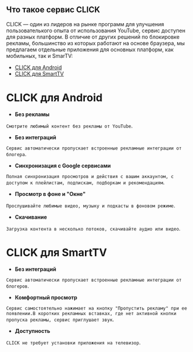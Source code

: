 ## Что такое сервис CLICK

СLICK — один из лидеров на рынке программ для улучшения пользователького опыта от использования YouTube, сервис доступен для разных платформ. В отличие от других решений по блокировке рекламы, большинство из которых работают на основе браузера, мы предлагаем отдельные приложения для основных платформ, как мобильных, так и SmarTV:

- [CLICK для Android](/overview_android.md)
- [CLICK для SmartTV](/overview_tv.md)


# CLICK для Android


- **Без рекламы**

`Смотрите любимый контент без рекламы от YouTube`.

- **Без интеграций**

`Сервис автоматически пропускает встроенные рекламные интеграции от блогера`.

- **Синхронизация c Google сервисами**

`Полная синхронизация просмотров и действия с вашим аккаунтом, с доступом к плейлистам, подпискам, подборкам и рекомендациям`.


- **Просмотр в фоне и "Окне"**

`Прослушивайте любимые видео, музыку и подкасты в фоновом режиме`.

- **Скачивание**

`Загрузка контента в несколько потоков, скачивайте аудио или видео`.



# CLICK для SmartTV

- **Без интеграций**

`Сервис автоматически пропускает встроенные рекламные интеграции от блогеров`.

- **Комфортный просмотр**

`Сервис самостоятельно нажимает на кнопку "Пропустить рекламу" при ее появлении.В коротких рекламных вставках, где нет активной кнопки пропуска рекламы, сервис приглушает звук`.

- **Доступность**

`CLICK не требует установки приложения на телевизор`.